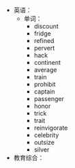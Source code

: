 - 英语：
	- 单词：
		- discount
		- fridge
		- refined
		- pervert
		- hack
		- continent
		- average
		- train
		- prohibit
		- captain
		- passenger
		- honor
		- trick
		- trait
		- reinvigorate
		- celebrity
		- outsize
		- silver
- 教育综合：